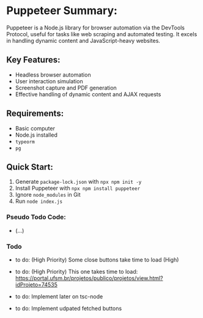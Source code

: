 # Puppeteer Summary:

Puppeteer is a Node.js library for browser automation via the DevTools Protocol, useful for tasks like web scraping and automated testing. It excels in handling dynamic content and JavaScript-heavy websites.

## Key Features:
- Headless browser automation
- User interaction simulation
- Screenshot capture and PDF generation
- Effective handling of dynamic content and AJAX requests

## Requirements:
- Basic computer
- Node.js installed
- `typeorm`
- `pg`

## Quick Start:
1. Generate `package-lock.json` with `npx npm init -y`
2. Install Puppeteer with `npx npm install puppeteer`
3. Ignore `node_modules` in Git
4. Run `node index.js`

### Pseudo Todo Code:
- (...)

### Todo
- to do: (High Priority) Some close buttons take time to load (High)
- to do: (High Priority) This one takes time to load: https://portal.ufsm.br/projetos/publico/projetos/view.html?idProjeto=74535

- to do: Implement later on tsc-node
- to do: Implement udpated fetched buttons 